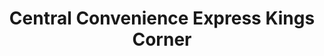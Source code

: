 ---
title: "Central Convenience Express Kings Corner"
url: /perth/central-convenience-express-kings-corner/
shop: Lebensmittel
---